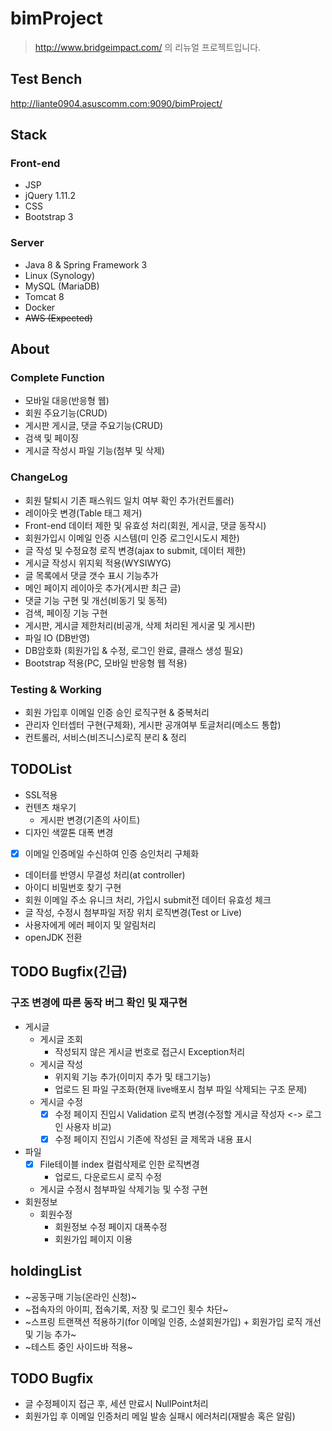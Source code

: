# bimProject

> http://www.bridgeimpact.com/ 의 리뉴얼 프로젝트입니다.  

## Test Bench
http://liante0904.asuscomm.com:9090/bimProject/

## Stack


### Front-end
- JSP
- jQuery 1.11.2
- CSS
- Bootstrap 3

### Server
- Java 8 & Spring Framework 3
- Linux (Synology)
- MySQL (MariaDB)
- Tomcat 8
- Docker
- ~~AWS (Expected)~~

## About
### Complete Function
- 모바일 대응(반응형 웹)
- 회원 주요기능(CRUD)
- 게시판 게시글, 댓글 주요기능(CRUD) 
- 검색 및 페이징
- 게시글 작성시 파일 기능(첨부 및 삭제)

### ChangeLog
- 회원 탈퇴시 기존 패스워드 일치 여부 확인 추가(컨트롤러) 
- 레이아웃 변경(Table 태그 제거)
- Front-end 데이터 제한 및 유효성 처리(회원, 게시글, 댓글 동작시)
- 회원가입시 이메일 인증 시스템(미 인증 로그인시도시 제한)
- 글 작성 및 수정요청 로직 변경(ajax to submit, 데이터 제한)
- 게시글 작성시 위지윅 적용(WYSIWYG)
- 글 목록에서 댓글 갯수 표시 기능추가
- 메인 페이지 레이아웃 추가(게시판 최근 글)
- 댓글 기능 구현 및 개선(비동기 및 동적)
- 검색, 페이징 기능 구현
- 게시판, 게시글 제한처리(비공개, 삭제 처리된 게시굴 및 게시판)
- 파일 IO (DB반영)
- DB암호화 (회원가입 & 수정, 로그인 완료, 클래스 생성 필요)
- Bootstrap 적용(PC, 모바일 반응형 웹 적용)

### Testing & Working
- 회원 가입후 이메일 인증 승인 로직구현 & 중복처리
- 관리자 인터셉터 구현(구체화), 게시판 공개여부 토글처리(메소드 통합)
- 컨트롤러, 서비스(비즈니스)로직 분리 & 정리



## TODOList
- SSL적용
- 컨텐츠 채우기
	- 게시판 변경(기존의 사이트)
- 디자인 색깔톤 대폭 변경
- [x] 이메일 인증메일 수신하여 인증 승인처리 구체화
- 데이터를 반영시 무결성 처리(at controller)
- 아이디 비밀번호 찾기 구현
- 회원 이메일 주소 유니크 처리, 가입시 submit전 데이터 유효성 체크
- 글 작성, 수정시 첨부파일 저장 위치 로직변경(Test or Live)
- 사용자에게 에러 페이지 및 알림처리
- openJDK 전환

## TODO Bugfix(긴급)
### 구조 변경에 따른 동작 버그 확인 및 재구현
- 게시글
	- 게시글 조회
		- 작성되지 않은 게시글 번호로 접근시 Exception처리
	- 게시글 작성
		- 위지윅 기능 추가(이미지 추가 및 태그기능)
		- 업로드 된 파일 구조화(현재 live배포시 첨부 파일 삭제되는 구조 문제)
	- 게시글 수정
		- [x] 수정 페이지 진입시 Validation 로직 변경(수정할 게시글 작성자 <-> 로그인 사용자 비교)
		- [x] 수정 페이지 진입시 기존에 작성된 글 제목과 내용 표시
- 파일
	-  [x] File테이블 index 컬럼삭제로 인한 로직변경
		- 업로드, 다운로드시 로직 수정
	- 게시글 수정시 첨부파일 삭제기능 및 수정 구현 
- 회원정보
	- 회원수정
		- 회원정보 수정 페이지 대폭수정
		- 회원가입 페이지 이용

## holdingList
- ~공동구매 기능(온라인 신청)~
- ~접속자의 아이피, 접속기록, 저장 및 로그인 횟수 차단~
- ~스프링 트랜잭션 적용하기(for 이메일 인증, 소셜회원가입) + 회원가입 로직 개선 및 기능 추가~
- ~테스트 중인 사이드바 적용~

## TODO Bugfix
- 글 수정페이지 접근 후, 세션 만료시 NullPoint처리 
- 회원가입 후 이메일 인증처리 메일 발송 실패시 에러처리(재발송 혹은 알림) 
